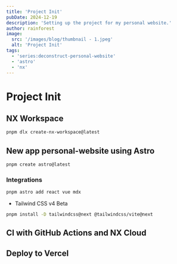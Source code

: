```yaml
---
title: 'Project Init'
pubDate: 2024-12-19
description: 'Setting up the project for my personal website.'
author: rainforest
image:
  src: '/images/blog/thumbnail - 1.jpeg'
  alt: 'Project Init'
tags:
  - 'series:deconstruct-personal-website'
  - 'astro'
  - 'nx'
---
```


# Project Init

## NX Workspace

```bash
pnpm dlx create-nx-workspace@latest
```

## New app personal-website using Astro

```bash
pnpm create astro@latest
```

### Integrations

```bash
pnpm astro add react vue mdx
```

- Tailwind CSS v4 Beta

```bash
pnpm install -D tailwindcss@next @tailwindcss/vite@next
```

## CI with GitHub Actions and NX Cloud

## Deploy to Vercel
